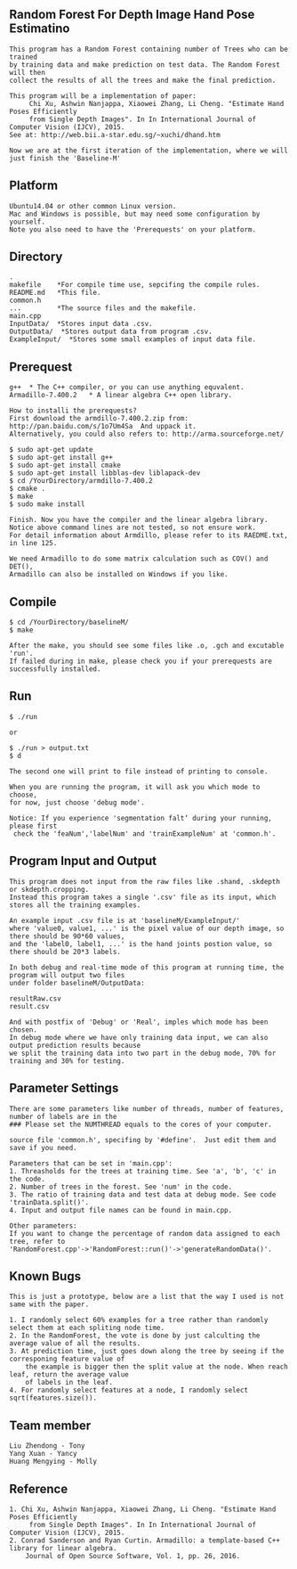 ## Random Forest For Depth Image Hand Pose Estimatino
    This program has a Random Forest containing number of Trees who can be trained 
    by training data and make prediction on test data. The Random Forest will then 
    collect the results of all the trees and make the final prediction.

    This program will be a implementation of paper: 
         Chi Xu, Ashwin Nanjappa, Xiaowei Zhang, Li Cheng. "Estimate Hand Poses Efficiently
         from Single Depth Images". In In International Journal of Computer Vision (IJCV), 2015.
    See at: http://web.bii.a-star.edu.sg/~xuchi/dhand.htm

    Now we are at the first iteration of the implementation, where we will just finish the 'Baseline-M'

## Platform
    Ubuntu14.04 or other common Linux version.
    Mac and Windows is possible, but may need some configuration by yourself.
    Note you also need to have the 'Prerequests' on your platform.

## Directory
    .    
    makefile    *For compile time use, sepcifing the compile rules.
    README.md   *This file.
    common.h
    ...         *The source files and the makefile.
    main.cpp
    InputData/  *Stores input data .csv.
    OutputData/  *Stores output data from program .csv.
    ExampleInput/  *Stores some small examples of input data file.

## Prerequest
    g++  * The C++ compiler, or you can use anything equvalent.
    Armadillo-7.400.2   * A linear algebra C++ open library.
    
    How to installi the prerequests?
    First download the armdillo-7.400.2.zip from: http://pan.baidu.com/s/1o7Um4Sa  And uppack it. 
    Alternatively, you could also refers to: http://arma.sourceforge.net/

    $ sudo apt-get update
    $ sudo apt-get install g++
    $ sudo apt-get install cmake
    $ sudo apt-get install libblas-dev liblapack-dev
    $ cd /YourDirectory/armdillo-7.400.2
    $ cmake .
    $ make
    $ sudo make install

    Finish. Now you have the compiler and the linear algebra library.
    Notice above command lines are not tested, so not ensure work.
    For detail information about Armdillo, please refer to its RAEDME.txt, in line 125.

    We need Armadillo to do some matrix calculation such as COV() and DET(),
    Armadillo can also be installed on Windows if you like.

## Compile
    $ cd /YourDirectory/baselineM/
    $ make

    After the make, you should see some files like .o, .gch and excutable 'run'.
    If failed during in make, please check you if your prerequests are successfully installed.

## Run
    $ ./run

    or

    $ ./run > output.txt
    $ d

    The second one will print to file instead of printing to console.

    When you are running the program, it will ask you which mode to choose,
    for now, just choose 'debug mode'.
    
    Notice: If you experience 'segmentation falt‘ during your running, please first
     check the 'feaNum','labelNum' and 'trainExampleNum' at 'common.h'.

## Program Input and Output 
    This program does not input from the raw files like .shand, .skdepth or skdepth.cropping.
    Instead this program takes a single '.csv' file as its input, which stores all the training examples.

    An example input .csv file is at 'baselineM/ExampleInput/'
    where 'value0, value1, ...' is the pixel value of our depth image, so there should be 90*60 values,
    and the 'label0, label1, ...' is the hand joints postion value, so there should be 20*3 labels.

    In both debug and real-time mode of this program at running time, the program will output two files
    under folder baselineM/OutputData:
    
    resultRaw.csv
    result.csv

    And with postfix of 'Debug' or 'Real', imples which mode has been chosen.
    In debug mode where we have only training data input, we can also output prediction results because
    we split the training data into two part in the debug mode, 70% for training and 30% for testing.
    
## Parameter Settings
    There are some parameters like number of threads, number of features, number of labels are in the
    ### Please set the NUMTHREAD equals to the cores of your computer.

    source file 'common.h', specifing by '#define'.  Just edit them and save if you need.

    Parameters that can be set in 'main.cpp':
    1. Threasholds for the trees at training time. See 'a', 'b', 'c' in the code.
    2. Number of trees in the forest. See 'num' in the code.
    3. The ratio of training data and test data at debug mode. See code 'trainData.split()'.
    4. Input and output file names can be found in main.cpp.
    
    Other parameters:
    If you want to change the percentage of random data assigned to each tree, refer to 
    'RandomForest.cpp'->'RandomForest::run()'->'generateRandomData()'.

## Known Bugs
    This is just a prototype, below are a list that the way I used is not same with the paper.
    
    1. I randomly select 60% examples for a tree rather than randomly select them at each spliting node time.
    2. In the RandomForest, the vote is done by just calculting the average value of all the results.
    3. At prediction time, just goes down along the tree by seeing if the corresponing feature value of 
        the example is bigger then the split value at the node. When reach leaf, return the average value
        of labels in the leaf. 
    4. For randomly select features at a node, I randomly select sqrt(features.size()).

## Team member
    Liu Zhendong - Tony
    Yang Xuan - Yancy
    Huang Mengying - Molly

## Reference
    1. Chi Xu, Ashwin Nanjappa, Xiaowei Zhang, Li Cheng. "Estimate Hand Poses Efficiently
         from Single Depth Images". In In International Journal of Computer Vision (IJCV), 2015. 
    2. Conrad Sanderson and Ryan Curtin. Armadillo: a template-based C++ library for linear algebra.
        Journal of Open Source Software, Vol. 1, pp. 26, 2016.
